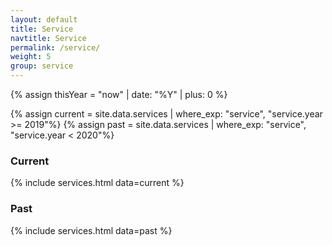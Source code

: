 ```yaml
---
layout: default
title: Service
navtitle: Service
permalink: /service/
weight: 5
group: service
---
```


{% assign thisYear = "now" | date: "%Y" | plus: 0 %}

{% assign current = site.data.services | where_exp: "service", "service.year >= 2019"%}
{% assign past = site.data.services | where_exp: "service", "service.year < 2020"%}

 
### Current
{% include services.html data=current %}

### Past
{% include services.html data=past %}

